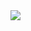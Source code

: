 <img src="https://github-readme-stats.vercel.app/api?username=i-am-amrendra&show_icons=true&show=reviews,prs_merged,prs_merged_percentage&theme=dark" />
